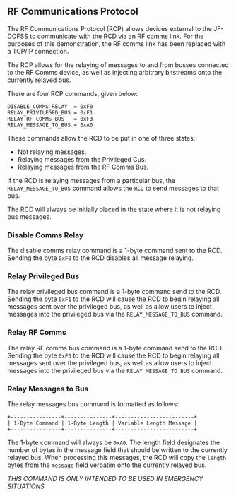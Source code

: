 ## RF Communications Protocol

The RF Communications Protocol (RCP) allows devices external to the JF-DOFSS to communicate with the RCD via an RF comms link. For the purposes of this demonstration, the RF comms link has been replaced with a TCP/IP connection.

The RCP allows for the relaying of messages to and from busses connected to the RF Comms device, as well as injecting arbitrary bitstreams onto the currently relayed bus.

There are four RCP commands, given below:

```
DISABLE_COMMS_RELAY  = 0xF0
RELAY_PRIVILEGED_BUS = 0xF1
RELAY_RF_COMMS_BUS   = 0xF3
RELAY_MESSAGE_TO_BUS = 0xA0
```

These commands allow the RCD to be put in one of three states:

* Not relaying messages.
* Relaying messages from the Privileged Cus.
* Relaying messages from the RF Comms Bus.

If the RCD is relaying messages from a particular bus, the `RELAY_MESSAGE_TO_BUS` command allows the `RCD` to send messages to that bus.

The RCD will always be initially placed in the state where it is not relaying bus messages.

### Disable Comms Relay

The disable comms relay command is a 1-byte command sent to the RCD. Sending the byte `0xF0` to the RCD disables all message relaying.

### Relay Privileged Bus

The relay privileged bus command is a 1-byte command send to the RCD. Sending the byte `0xF1` to the RCD will cause the RCD to begin relaying all messages sent over the privileged bus, as well as allow users to inject messages into the privileged bus via the `RELAY_MESSAGE_TO_BUS` command.

### Relay RF Comms

The relay RF comms bus command is a 1-byte command send to the RCD. Sending the byte `0xF3` to the RCD will cause the RCD to begin relaying all messages sent over the privileged bus, as well as allow users to inject messages into the privileged bus via the `RELAY_MESSAGE_TO_BUS` command.

### Relay Messages to Bus

The relay messages bus command is formatted as follows:

```
+----------------+---------------+-------------------------+
| 1-Byte Command | 1-Byte Length | Variable Length Message |
+----------------+---------------+-------------------------+
```

The 1-byte command will always be `0xA0`. The length field designates the number of bytes in the message field that should be written to the currently relayed bus. When processing this messages, the RCD will copy the `length` bytes from the `message` field verbatim onto the currently relayed bus.

*THIS COMMAND IS ONLY INTENDED TO BE USED IN EMERGENCY SITUATIONS*
